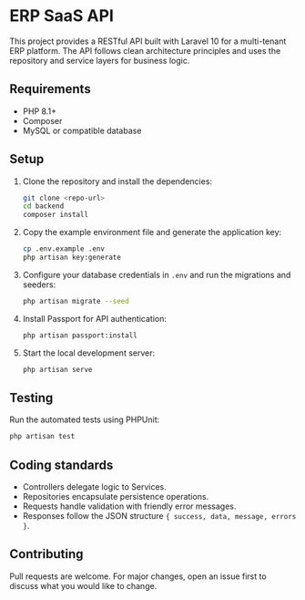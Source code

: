 # ERP SaaS API

This project provides a RESTful API built with Laravel 10 for a multi-tenant ERP platform. The API follows clean architecture principles and uses the repository and service layers for business logic.

## Requirements
- PHP 8.1+
- Composer
- MySQL or compatible database

## Setup
1. Clone the repository and install the dependencies:
   ```bash
   git clone <repo-url>
   cd backend
   composer install
   ```
2. Copy the example environment file and generate the application key:
   ```bash
   cp .env.example .env
   php artisan key:generate
   ```
3. Configure your database credentials in `.env` and run the migrations and seeders:
   ```bash
   php artisan migrate --seed
   ```
4. Install Passport for API authentication:
   ```bash
   php artisan passport:install
   ```
5. Start the local development server:
   ```bash
   php artisan serve
   ```

## Testing
Run the automated tests using PHPUnit:
```bash
php artisan test
```

## Coding standards
- Controllers delegate logic to Services.
- Repositories encapsulate persistence operations.
- Requests handle validation with friendly error messages.
- Responses follow the JSON structure `{ success, data, message, errors }`.

## Contributing
Pull requests are welcome. For major changes, open an issue first to discuss what you would like to change.


